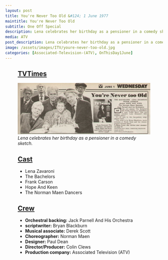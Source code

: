 ```yaml
---
layout: post
title: You're Never Too Old &#124; 1 June 1977
maintitle: You're Never Too Old
subtitle: One Off Special
description: Lena celebrates her birthday as a pensioner in a comedy sketch.
media: ATV
post_description: Lena celebrates her birthday as a pensioner in a comedy sketch.
image: /assets/images/ITV/youre-never-too-old.jpg
categories: [Associated-Television-(ATV), OnThisDay1June]
---
```


<figure class="fig3">
<div class="CardLayout">
<div class="CardItem"><h2 id="infobox1" class="infobox"><a href="#infobox1">TVTimes</a></h2></div>
<div class="CardItem split"><img src="/assets/images/ITV/youre-never-too-old.jpg" class="full-width" /></div>
<div class="CardItem"><cite>Lena celebrates her birthday as a pensioner in a comedy sketch.</cite></div>
</div>
</figure>

<figure class="fig3">
<div class="CardLayout">
<div class="CardItem"><h2 id="infobox2" class="infobox"><a href="#infobox2">Cast</a></h2></div>
<div class="CardItem split">
<ul>
<li>Lena Zavaroni</li>
<li>The Bachelors</li>
<li>Frank Carson</li>
<li>Hope And Keen</li>
<li>The Norman Maen Dancers</li>
</ul>
</div>
</div>
</figure>

<figure class="fig3">
<div class="CardLayout">
<div class="CardItem"><h2 id="infobox2" class="infobox"><a href="#infobox2">Crew</a></h2></div>
<div class="CardItem split">
<ul>
<li><strong>Orchestral backing:</strong> Jack Parnell And His Orchestra</li>
<li><strong>scriptwriter:</strong> Bryan Blackburn</li>
<li><strong>Musical associate:</strong> Derek Scott</li>
<li><strong>Choreographer:</strong> Norman Maen</li>
<li><strong>Designer:</strong> Paul Dean</li>
<li><strong>Director/Producer:</strong> Colin Clews</li>
<li><strong>Production company:</strong> Associated Television (ATV)</li>
</ul>
</div>
</div>
</figure>

